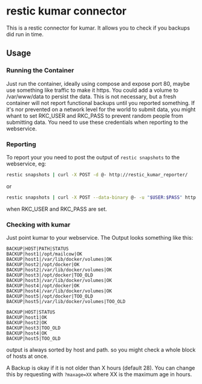 # restic kumar connector

This is a restic connector for kumar. It allows you to check if you backups did run in time.

## Usage

### Running the Container

Just run the container, ideally using compose and expose port 80, maybe use something like traffic to make it https.
You could add a volume to /var/www/data to persist the data.
This is not necessary, but a fresh container will not report functional backups until you reported something.
If it's nor prevented on a network level for the world to submit data, you might whant to set RKC_USER and RKC_PASS to prevent random people from submitting data.
You need to use these credentials when reporting to the webservice.

### Reporting

To report your you need to post the output of `restic snapshots` to the webservice, eg:

```bash
restic snapshots | curl -X POST -d @- http://restic_kumar_reporter/
```

or

```bash
restic snapshots | curl -X POST --data-binary @- -u "$USER:$PASS" http://restic_kumar_reporter/
```

when RKC_USER and RKC_PASS are set.

### Checking with kumar

Just point kumar to your webservice.
The Output looks something like this:

```
BACKUP|HOST|PATH|STATUS
BACKUP|host1|/opt/mailcow|OK
BACKUP|host1|/var/lib/docker/volumes|OK
BACKUP|host2|/opt/docker|OK
BACKUP|host2|/var/lib/docker/volumes|OK
BACKUP|host3|/opt/docker|TOO_OLD
BACKUP|host3|/var/lib/docker/volumes|OK
BACKUP|host4|/opt/docker|OK
BACKUP|host4|/var/lib/docker/volumes|OK
BACKUP|host5|/opt/docker|TOO_OLD
BACKUP|host5|/var/lib/docker/volumes|TOO_OLD

BACKUP|HOST|STATUS
BACKUP|host1|OK
BACKUP|host2|OK
BACKUP|host3|TOO_OLD
BACKUP|host4|OK
BACKUP|host5|TOO_OLD
```

output is always sorted by host and path. so you might check a whole block of hosts at once.

A Backup is okay if it is not older than X hours (default 28).
You can change this by requesting with `?maxage=XX` where XX is the maximum age in hours.
